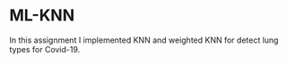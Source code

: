 # ML-KNN

In this assignment I implemented KNN and weighted KNN for detect lung types for Covid-19.
